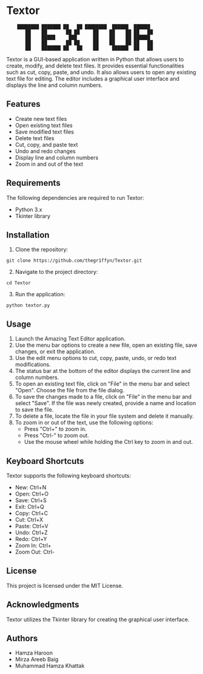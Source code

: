 # Textor
                             

        ████████ ███████ ██   ██ ████████  ██████  ██████  
           ██    ██       ██ ██     ██    ██    ██ ██   ██ 
           ██    █████     ███      ██    ██    ██ ██████  
           ██    ██       ██ ██     ██    ██    ██ ██   ██ 
           ██    ███████ ██   ██    ██     ██████  ██   ██ 
                                                   
                                                   

Textor is a GUI-based application written in Python that allows users to create, modify, and delete text files. It provides essential functionalities such as cut, copy, paste, and undo. It also allows users to open any existing text file for editing. The editor includes a graphical user interface and displays the line and column numbers.

## Features
- Create new text files
- Open existing text files
- Save modified text files
- Delete text files
- Cut, copy, and paste text
- Undo and redo changes
- Display line and column numbers
- Zoom in and out of the text
## Requirements
The following dependencies are required to run Textor:

- Python 3.x
- Tkinter library
## Installation
1. Clone the repository:
 
  `git clone https://github.com/thegr1ffyn/Textor.git`

2. Navigate to the project directory:

  `cd Textor`

3. Run the application: 

`python textor.py`

## Usage
1. Launch the Amazing Text Editor application.
2. Use the menu bar options to create a new file, open an existing file, save changes, or exit the application.
3. Use the edit menu options to cut, copy, paste, undo, or redo text modifications.
4. The status bar at the bottom of the editor displays the current line and column numbers.
5. To open an existing text file, click on "File" in the menu bar and select "Open". Choose the file from the file dialog.
6. To save the changes made to a file, click on "File" in the menu bar and select "Save". If the file was newly created, provide a name and location to save the file.
7. To delete a file, locate the file in your file system and delete it manually.
8. To zoom in or out of the text, use the following options:
    - Press "Ctrl+" to zoom in.
    - Press "Ctrl-" to zoom out.
    - Use the mouse wheel while holding the Ctrl key to zoom in and out.
## Keyboard Shortcuts
Textor supports the following keyboard shortcuts:

- New: Ctrl+N
- Open: Ctrl+O
- Save: Ctrl+S
- Exit: Ctrl+Q
- Copy: Ctrl+C
- Cut: Ctrl+X
- Paste: Ctrl+V
- Undo: Ctrl+Z
- Redo: Ctrl+Y
- Zoom In: Ctrl+
- Zoom Out: Ctrl-
## License
This project is licensed under the MIT License.

## Acknowledgments
Textor utilizes the Tkinter library for creating the graphical user interface.

## Authors
- Hamza Haroon
- Mirza Areeb Baig
- Muhammad Hamza Khattak
